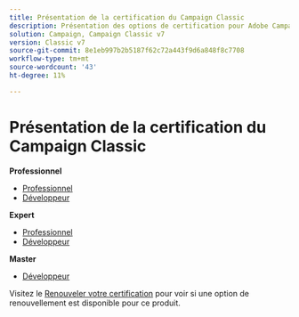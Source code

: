 ```yaml
---
title: Présentation de la certification du Campaign Classic
description: Présentation des options de certification pour Adobe Campaign Classic
solution: Campaign, Campaign Classic v7
version: Classic v7
source-git-commit: 8e1eb997b2b5187f62c72a443f9d6a848f8c7708
workflow-type: tm+mt
source-wordcount: '43'
ht-degree: 11%

---
```


# Présentation de la certification du Campaign Classic

**Professionnel**

* [Professionnel](/help/certifications/acc/acc-p-business.md) <!--AD0-E329-->
* [Développeur](/help/certifications/acc/acc-p-developer.md) <!--AD0-E331-->

**Expert**

* [Professionnel](/help/certifications/acc/acc-e-business.md) <!--AD0-E327-->
* [Développeur](/help/certifications/acc/acc-e-developer.md) <!--AD0-E330-->

**Master**

* [Développeur](/help/certifications/acc/acc-m-developer.md) <!--AD0-E328-->

Visitez le [Renouveler votre certification](/help/certifications/renew.md) pour voir si une option de renouvellement est disponible pour ce produit.
